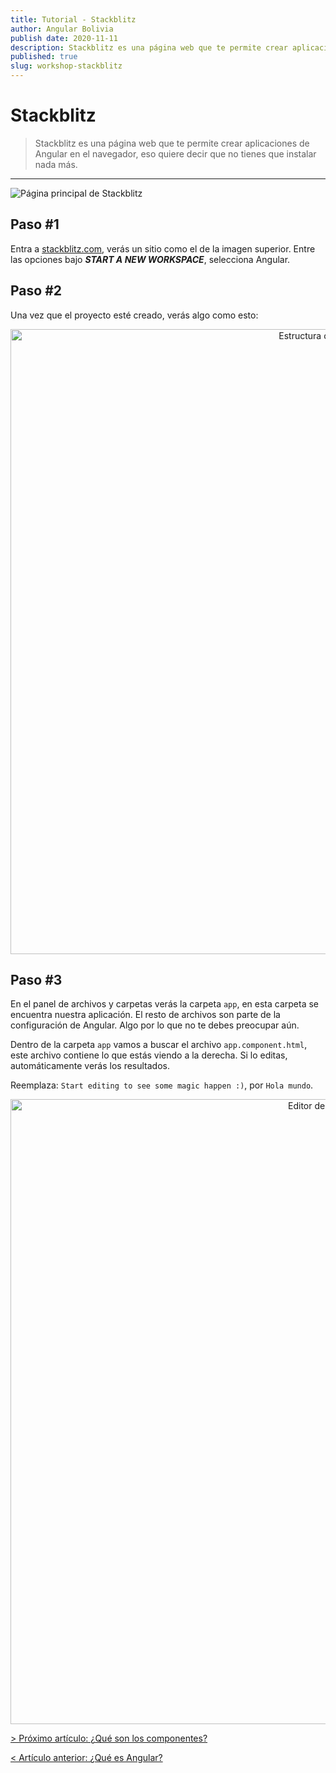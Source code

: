 ```yaml
---
title: Tutorial - Stackblitz
author: Angular Bolivia
publish date: 2020-11-11
description: Stackblitz es una página web que te permite crear aplicaciones de Angular en el navegador, eso quiere decir que no tienes que instalar nada más.
published: true
slug: workshop-stackblitz
---
```


# Stackblitz

> Stackblitz es una página web que te permite crear aplicaciones de Angular en el navegador, eso quiere decir que no tienes que instalar nada más.

***

<div>
  <img src="/assets/img/stackblitz.png" alt="Página principal de Stackblitz">
</div>

## Paso #1

Entra a <a href="https://stackblitz.com" target="_blank" rel="noopener noreferrer">stackblitz.com</a>, verás un sitio como el de la imagen superior. Entre las opciones bajo ***START A NEW WORKSPACE***, selecciona Angular.

## Paso #2

Una vez que el proyecto esté creado, verás algo como esto:

<div align="center">
  <img src="/assets/img/stackblitz-1.png" alt="Estructura de Stackblitz" style="width: 1000px;">
</div>

## Paso #3

En el panel de archivos y carpetas verás la carpeta `app`, en esta carpeta se encuentra nuestra aplicación. El resto de archivos son parte de la configuración de Angular. Algo por lo que no te debes preocupar aún.

Dentro de la carpeta `app` vamos a buscar el archivo `app.component.html`, este archivo contiene lo que estás viendo a la derecha. Si lo editas, automáticamente verás los resultados. 

Reemplaza: `Start editing to see some magic happen :)`, por `Hola mundo`.

<div align="center">
  <img src="/assets/img/stackblitz-2.png" alt="Editor de Stackblitz" style="width: 1000px;">
</div>

[> Próximo artículo: ¿Qué son los componentes?](/blog/workshop-components)

[< Artículo anterior: ¿Qué es Angular?](/blog/workshop-angular)
